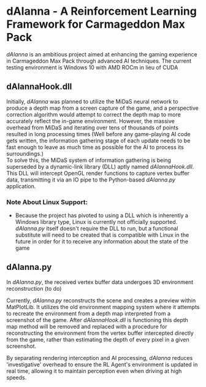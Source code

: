 # dAIanna - A Reinforcement Learning Framework for Carmageddon Max Pack

_dAIanna_ is an ambitious project aimed at enhancing the gaming experience in Carmageddon Max Pack through advanced AI techniques. The current testing environment is Windows 10 with AMD ROCm in lieu of CUDA

## dAIannaHook.dll
Initially, _dAIanna_ was planned to utilize the MiDaS neural network to produce a depth map from a screen capture of the game, and a perspective correction algorithm would attempt to correct the depth map to more accurately reflect the in-game environment. However, the massive overhead from MiDaS and iterating over tens of thousands of points resulted in long processing times (Well before any game-playing AI code gets written, the information gathering stage of each update needs to be fast enough to leave as much time as possible for the AI to process its surroundings.)  
To solve this, the MiDaS system of information gathering is being superseded by a dynamic-link library (DLL) aptly named _dAIannaHook.dll_. This DLL will intercept OpenGL render functions to capture vertex buffer data, transmitting it via an IO pipe to the Python-based _dAIanna.py_ application.

### Note About Linux Support:
- Because the project has pivoted to using a DLL which is inherently a Windows library type, Linux is currently not officially supported. _dAIanna.py_ itself doesn't require the DLL to run, but a functional substitute will need to be created that is compatible with Linux in the future in order for it to receive any information about the state of the game

## dAIanna.py


In _dAIanna.py_, the received vertex buffer data undergoes 3D environment reconstruction (to do)

Currently, _dAIanna.py_ reconstructs the scene and creates a preview within MatPlotLib. It utilizes the old environment mapping system where it attempts to recreate the environment from a depth map interpreted from a screenshot of the game. After _dAIannaHook.dll_ is functioning this depth map method will be removed and replaced with a procedure for reconstructing the environment from the vertex buffer intercepted directly from the game, rather than estimating the depth of every pixel in a given screenshot.

By separating rendering interception and AI processing, _dAIanna_ reduces 'investigative' overhead to ensure the RL Agent's environment is updated in real time, allowing it to maintain perception even when driving at high speeds.
